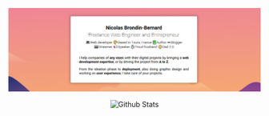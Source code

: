 ![Cover](https://github.com/NicolasBrondin/NicolasBrondin/blob/master/img/cover.jpg)
<p align="center"> <img src="https://github-readme-stats.vercel.app/api?username=NicolasBrondin&show_icons=true&theme=gotham" alt="Github Stats" />
